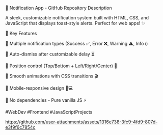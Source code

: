 🔔 Notification App - GitHub Repository Description

A sleek, customizable notification system built with HTML, CSS, and JavaScript that displays toast-style alerts. Perfect for web apps! ✨

🌟 Key Features

🔘 Multiple notification types (Success ✅, Error ❌, Warning ⚠️, Info ℹ️)

🔘 Auto-dismiss after customizable delay ⏳

🔘 Position control (Top/Bottom + Left/Right/Center) 📍

🔘 Smooth animations with CSS transitions 🎬

🔘 Mobile-responsive design 📱💻

🔘 No dependencies - Pure vanilla JS ⚡

#WebDev #Frontend #JavaScriptProjects

https://github.com/user-attachments/assets/1316e738-3fc9-4fd9-807d-e3f9f6c7854c
